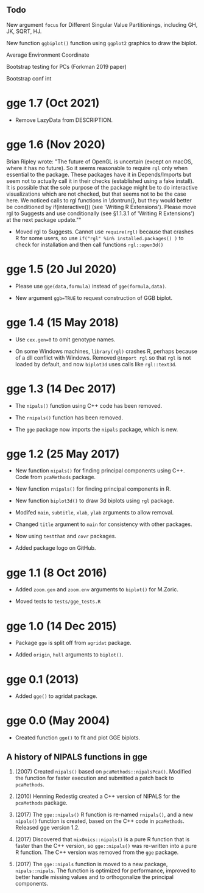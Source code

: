 ## Todo

New argument `focus` for Different Singular Value Partitionings, including GH, JK, SQRT, HJ.

New function `ggbiplot()` function using `ggplot2` graphics to draw the biplot.

Average Environment Coordinate

Bootstrap testing for PCs (Forkman 2019 paper)

Bootstrap conf int

# gge 1.7 (Oct 2021)

* Remove LazyData from DESCRIPTION.


# gge 1.6 (Nov 2020)

Brian Ripley wrote: "The future of OpenGL is uncertain (except on macOS, where it has no future).  So it seems reasonable to require `rgl` only when essential to the package.  These packages have it in Depends/Imports but seem not to actually call it in their checks (established using a fake install).  It is possible that the sole purpose of the package might be to do interactive visualizations which are not checked, but that seems not to be the case here.  We noticed calls to rgl functions in \dontrun{}, but they would better be conditioned by if(interactive()) (see 'Writing R Extensions'). Please move rgl to Suggests and use conditionally (see §1.1.3.1 of 'Writing R Extensions') at the next package update.""

* Moved rgl to Suggests. Cannot use `require(rgl)` because that crashes R for some users, so use `if("rgl" %in% installed.packages() )` to check for installation and then call functions `rgl::open3d()`

# gge 1.5 (20 Jul 2020)

* Please use `gge(data,formula)` instead of `gge(formula,data)`.

* New argument `ggb=TRUE` to request construction of GGB biplot.


# gge 1.4 (15 May 2018)

* Use `cex.gen=0` to omit genotype names.

* On some Windows machines, `library(rgl)` crashes R, perhaps because of a dll conflict with Windows. Removed `@import rgl` so that `rgl` is not loaded by default, and now `biplot3d` uses calls like `rgl::text3d`.


# gge 1.3 (14 Dec 2017)

* The `nipals()` function using C++ code has been removed.

* The `rnipals()` function has been removed.

* The `gge` package now imports the `nipals` package, which is new.


# gge 1.2 (25 May 2017)

* New function `nipals()` for finding principal components using C++.  Code from `pcaMethods` package.

* New function `rnipals()` for finding principal components in R.

* New function `biplot3d()` to draw 3d biplots using `rgl` package.

* Modifed `main`, `subtitle`, `xlab`, `ylab` arguments to allow removal.

* Changed `title` argument to `main` for consistency with other packages.

* Now using `testthat` and `covr` packages.

* Added package logo on GitHub.


# gge 1.1 (8 Oct 2016)

* Added `zoom.gen` and `zoom.env` arguments to `biplot()` for  M.Zoric.

* Moved tests to `tests/gge_tests.R`


# gge 1.0 (14 Dec 2015)

* Package `gge` is split off from `agridat` package.

* Added `origin`, `hull` arguments to `biplot()`.


# gge 0.1 (2013)

* Added `gge()` to agridat package.


# gge 0.0 (May 2004)

* Created function `gge()` to fit and plot GGE biplots.

## A history of NIPALS functions in gge

1. (2007) Created `nipals()` based on `pcaMethods::nipalsPca()`.  Modified the function for faster execution and submitted a patch back to `pcaMethods`.

2. (2010) Henning Redestig created a C++ version of NIPALS for the `pcaMethods` package.

3. (2017) The `gge::nipals()` R function is re-named `rnipals()`, and a new `nipals()` function is created, based on the C++ code in `pcaMethods`. Released gge version 1.2.

4. (2017) Discovered that `mixOmics::nipals()` is a pure R function that is faster than the C++ version, so `gge::nipals()` was re-written into a pure R function. The C++ version was removed from the `gge` package. 

5. (2017) The `gge::nipals` function is moved to a new package, `nipals::nipals`. The function is optimized for performance, improved to better handle missing values and to orthogonalize the principal components. 
